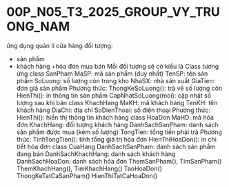 # 00P_N05_T3_2025_GROUP_VY_TRUONG_NAM
ứng dụng quản lí cửa hàng 
đối tượng:
+ sản phẩm
+ khách hàng
+hóa đơn mua bán
Mỗi đối tượng sẽ có kiểu là Class tương ứng
class SanPham
MaSP: mã sản phẩm (duy nhất)
TenSP: tên sản phẩm
SoLuong: số lượng còn trong kho
NhaSX: nhà sản xuất
GiaTien: đơn giá sản phẩm
Phương thức:
ThongKeSoLuong(): trả về số lượng còn
HienThi(): in thông tin sản phẩm
CapNhatSoLuong(moi): cập nhật số lượng sau khi bán
class KhachHang
MaKH: mã khách hàng
TenKH: tên khách hàng
DiaChi: địa chỉ
SoDienThoai: số điện thoại
Phương thức:
HienThi(): hiển thị thông tin khách hàng
class HoaDon
MaHD: mã hóa đơn
KhachHang: đối tượng khách hàng
DanhSachSanPham: danh sách sản phẩm được mua (kèm số lượng)
TongTien: tổng tiền phải trả
Phương thức:
TinhTongTien(): tính tổng giá trị hóa đơn
HienThiHoaDon(): in chi tiết hóa đơn
class CuaHang
DanhSachSanPham: danh sách sản phẩm đang bán
DanhSachKhachHang: danh sách khách hàng
DanhSachHoaDon: danh sách hóa đơn
ThemSanPham(),
TimSanPham()
ThemKhachHang(),
 TimKhachHang()
TaoHoaDon()
ThongKeTatCaSanPham()
HienThiTatCaHoaDon()
